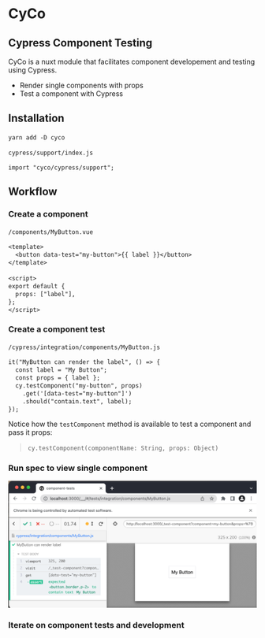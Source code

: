 # CyCo

## Cypress Component Testing

CyCo is a nuxt module that facilitates component developement and testing using Cypress.

- Render single components with props
- Test a component with Cypress

## Installation

```
yarn add -D cyco
```

`cypress/support/index.js`

```
import "cyco/cypress/support";
```

## Workflow

### Create a component

`/components/MyButton.vue`

```
<template>
  <button data-test="my-button">{{ label }}</button>
</template>

<script>
export default {
  props: ["label"],
};
</script>
```

### Create a component test

`/cypress/integration/components/MyButton.js`

```
it("MyButton can render the label", () => {
  const label = "My Button";
  const props = { label };
  cy.testComponent("my-button", props)
    .get('[data-test="my-button"]')
    .should("contain.text", label);
});
```

Notice how the `testComponent` method is available to test a component and pass it props:

> `cy.testComponent(componentName: String, props: Object)`

### Run spec to view single component

![My Button Screen Shot](./docs/MyButtonScreenShot.png "My Button Test Run")

### Iterate on component tests and development
